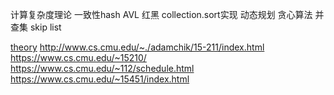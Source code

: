 计算复杂度理论
一致性hash
AVL 
红黑 
collection.sort实现
动态规划
贪心算法
并查集
skip list

[theory](https://en.wikipedia.org/wiki/Computational_complexity_theory)
http://www.cs.cmu.edu/~./adamchik/15-211/index.html
https://www.cs.cmu.edu/~15210/
https://www.cs.cmu.edu/~112/schedule.html
https://www.cs.cmu.edu/~15451/index.html